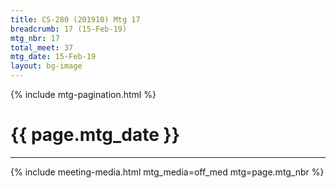 ```yaml
---
title: CS-280 (201910) Mtg 17
breadcrumb: 17 (15-Feb-19)
mtg_nbr: 17
total_meet: 37
mtg_date: 15-Feb-19
layout: bg-image
---
```

{% include mtg-pagination.html %}
<h1 class="text-center">{{ page.mtg_date }}</h1>
<hr />
{% include meeting-media.html mtg_media=off_med mtg=page.mtg_nbr %}
